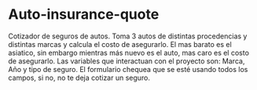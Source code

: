 # Auto-insurance-quote
Cotizador de seguros de autos.   Toma 3 autos de distintas procedencias y distintas marcas y calcula el costo de asegurarlo.  El mas barato es el asiatico, sin embargo mientras más nuevo es el auto, mas caro es el costo de asegurarlo.  Las variables que interactuan con el proyecto son: Marca, Año y tipo de seguro.  El formulario chequea que se esté usando todos los campos, si no, no te deja cotizar un seguro.
